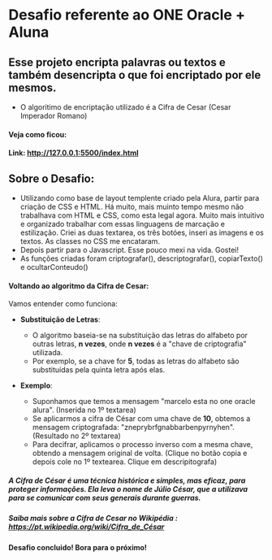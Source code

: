 # Desafio referente ao ONE Oracle + Aluna
## Esse projeto encripta palavras ou textos e também desencripta o que foi encriptado por ele mesmos. 
- O algoritimo de encriptação utilizado é a Cifra de Cesar (Cesar Imperador Romano)
#### Veja como ficou:
#### Link: http://127.0.0.1:5500/index.html

## Sobre o Desafio:
- Utilizando como base de layout templente criado pela Alura, partir para criação de CSS e HTML. Há muito, mais muinto tempo mesmo não trabalhava com HTML e CSS, como esta legal agora. Muito mais intuitivo e organizado trabalhar com essas linguagens de marcação e estilização.
  Criei as duas textarea, os três botóes, inseri as imagens e os textos. As classes no CSS me encataram.
- Depois partir para o Javascript. Esse pouco mexi na vida. Gostei!
- As funções criadas foram criptografar(), descriptografar(), copiarTexto() e ocultarConteudo()
#### Voltando ao algoritmo da Cifra de Cesar:
Vamos entender como funciona:
- **Substituição de Letras**:
   - O algoritmo baseia-se na substituição das letras do alfabeto por outras letras, **n vezes**, onde **n vezes** é a "chave de criptografia" utilizada.
   - Por exemplo, se a chave for **5**, todas as letras do alfabeto são substituídas pela quinta letra após elas.

- **Exemplo**:
   - Suponhamos que temos a mensagem "marcelo esta no one oracle alura". (Inserida no 1º textarea)
   - Se aplicarmos a cifra de César com uma chave de **10**, obtemos a mensagem criptografada: "zneprybrfgnabbarbenpyrnyhen". (Resultado no 2º textarea)
   - Para decifrar, aplicamos o processo inverso com a mesma chave, obtendo a mensagem original de volta. (Clique no botão copia e depois cole no 1º textearea. Clique em descripitografa)

##### A Cifra de César é uma técnica histórica e simples, mas eficaz, para proteger informações. Ela leva o nome de Júlio César, que a utilizava para se comunicar com seus generais durante guerras.
##### Saiba mais sobre a Cifra de Cesar no Wikipédia : https://pt.wikipedia.org/wiki/Cifra_de_César
#### Desafio concluido! Bora para o próximo!





